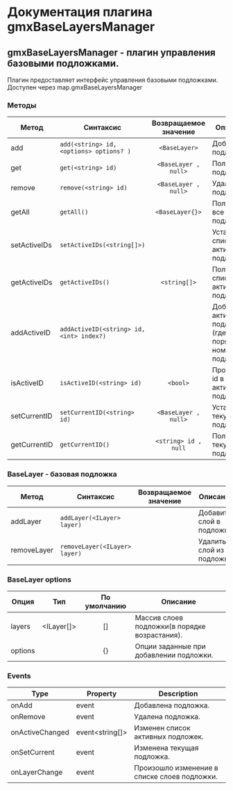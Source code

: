 # Документация плагина gmxBaseLayersManager

## gmxBaseLayersManager - плагин управления базовыми подложками.

Плагин предоставляет интерфейс управления базовыми подложками.
Доступен через map.gmxBaseLayersManager

### Методы

Метод|Синтаксис|Возвращаемое значение|Описание
------|------|:---------:|-----------
add|`add(<string> id, <options> options? )`|`<BaseLayer>`| Добавить подложку.
get|`get(<string> id)`|`<BaseLayer , null>`| Получить подложку.
remove|`remove(<string> id)`|`<BaseLayer , null>`| Удалить подложку.
getAll|`getAll()`|`<BaseLayer{}>`| Получить все подложки.
setActiveIDs|`setActiveIDs(<string[]>)`|| Установить список активных подложек.
getActiveIDs|`getActiveIDs()`|`<string[]>`| Получить список активных подложек.
addActiveID|`addActiveID(<string> id, <int> index?)`|| Добавить активную подложку (где index порядковый номер подложки).
isActiveID|`isActiveID(<string> id)`|`<bool>`| Проверить id в списке активных подложек.
setCurrentID|`setCurrentID(<string> id)`|`<BaseLayer , null>`| Установить текущую подложку.
getCurrentID|`getCurrentID()`|`<string> id , null`| Получить текущую подложку.

### BaseLayer - базовая подложка

Метод|Синтаксис|Возвращаемое значение|Описание
------|------|:---------:|-----------
addLayer|`addLayer(<ILayer> layer)`|| Добавить слой в подложку.
removeLayer|`removeLayer(<ILayer> layer)`|| Удалить слой из подложки.

### BaseLayer options

Опция|Тип|По умолчанию|Описание
------|------|:---------:|-----------
layers | <ILayer[]> | [] | Массив слоев подложки(в порядке возрастания).
options | <hash> | {} | Опции заданные при добавлении подложки.

### Events

| Type | Property | Description
| --- | --- | ---
| onAdd | event<BaseLayer> | Добавлена подложка.
| onRemove | event<BaseLayer> | Удалена подложка.
| onActiveChanged | event<string[]> | Изменен список активных подложек.
| onSetCurrent | event<BaseLayer> | Изменена текущая подложка.
| onLayerChange | event<BaseLayer> | Произошло изменение в списке слоев подложки.
